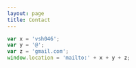 ```yaml
---
layout: page
title: Contact
---
```


```javascript
var x = 'vsh046';
var y = '@';
var z = 'gmail.com';
window.location = 'mailto:' + x + y + z;
```
